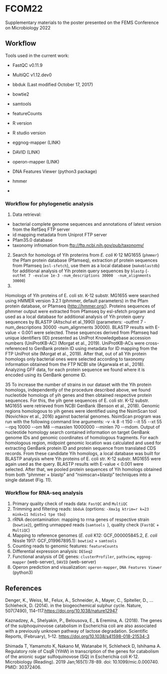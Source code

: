 # FCOM22

Supplementary materials to the poster presented on the FEMS Conference on Microbiology 2022




## Workflow  

Tools used in the current work:
* FastQC v0.11.9
* MultiQC v1.12.dev0
* bbduk (Last modified October 17, 2017)
* bowtie2
* samtools
* featureCounts
* R version
* R studio version
* eggnog-mapper (LINK)
* DAVID (LINK)
* operon-mapper (LINK)
* DNA Features Viewer (python3 package)


* hmmer 
* 


### Workflow for phylogenetic analysis 

1. Data retrieval: 
 - bacterial complete genome sequences and annotations of latest version from the RefSeq FTP server 
 - id mapping metadata from Uniprot FTP server 
 - Pfam35.0 database
 - taxonomy infromation from ftp://ftp.ncbi.nih.gov/pub/taxonomy/ 
 

2. Search for homologs of Yih proterins from _E. coli_ K-12 MG1655 (`phmmer`) the Pfam protein database (Pfamseq),  extraction pf protein sequences from Pfamseq (`esl-sfetch`), use them as a local database (`makeblastdb`) for additional analysis of Yih protein query sequences by `blastp` (`-outfmt 7 -evalue 1e-3 -num_descriptions 30000  -num_alignments 30000`)
3. 

Homologs of Yih proteins of E. coli str. K-12 substr. MG1655 were searched using HMMER version 3.2.1 (phmmer, default parameters) in the Pfam protein database, or Pfamseq (http://hmmer.org/). Proteins sequences of phmmer output were extracted from Pfamseq by esl-sfetch program and used as a local database for additional analysis of Yih protein query sequences by BLASTP (Altschul et al.,1990) (parameters: -outfmt 7 -num_descriptions 30000 -num_alignments 30000). BLASTP results with E-value < 0.001 were selected. These sequences derived from Pfamseq had unique identifiers (ID) presented as UniProt Knowledgebase accession numbers (UniProtKB-AC) (Morgat et al., 2019). UniProtKB-ACs were cross-referenced to GenBank protein ID using metadata for ID mapping from the FTP UniProt site (Morgat et al., 2019). After that, out of all Yih protein homologs only bacterial ones were selected according to taxonomy information obtained from the FTP NCBI site (Agarwala et al., 2018). Analyzing GFF data, for each protein sequence we found where it is encoded using its GenBank genome ID.



35
To increase the number of strains in our dataset with the Yih protein homologs, independently of the procedure described above, we found nucleotide homologs of yih genes and then obtained respective protein sequences. For this, the yih gene sequences of E. coli str. K-12 substr. MG1655 were retrieved from NCBI GenBank (Benson et al., 2018). Genomic regions homologous to yih genes were identified using the NsimScan tool (Novichkov et al., 2016) against bacterial genomes. NsimScan program was run with the following command line arguments: -v -k 8 -t 150 --it 55 --xt 55 --rpq 10000 --om M8 --maxslen 10000000 --minlen 70 --mdom. Output of nucleotide homology search contained information on target GenBank genome IDs and genomic coordinates of homologous fragments. For each homologous region, midpoint genomic location was calculated and used for extracting GenBank protein ID and protein sequence from translated CDS records. From these candidate Yih homologs, a local database was built for BLASTP analysis where Yih proteins of E. coli str. K-12 substr. MG1655 were again used as the query. BLASTP results with E-value < 0.001 were selected.
After that, we pooled protein sequences of Yih homologs obtained from both “phmmer + blastp” and “nsimscan+blastp” techniques into a single dataset (Fig. 11).

### Workflow for RNA-seq analysis 

1. Primary quality check of reads data: `FastQC` and `MultiQC`
2. Trimming and filtering reads: `bbduk` (oprtions: `-Xmx1g ktrim=r k=23 mink=11 hdist=1 tpe tbo`)
3. rRNA decontamination: mapping to rrna genes of respective strain (`bowtie2`), getting unmapped reads (`samtools `), quality check  (`FastQC` + `MultiQC`)
4. Mapping to reference genomes (_E. coli_ K12: GCF_000005845.2, _E. coli_ Nissle 1917: GCF_019967895.1): `bowtie2` + `samtools`
5. Counting reads to genomic features: `featureCounts`
6. Differential expression analysis: `DESeq2`
7. Functional analysis of DE genes:  `clusterProfiler`, `pathview`, `eggnog-mapper` (web-server), `DAVID` (web-server)
8. Operon prediction and visualization: `operon-mapper`, `DNA Features Viewer` (python3)

## References

Denger, K., Weiss, M., Felux, A., Schneider, A., Mayer, C., Spiteller, D., … Schleheck, D. (2014). in the biogeochemical sulphur cycle. Nature, 507(7490), 114–117.https://doi.org/10.1038/nature12947

Kaznadzey, A., Shelyakin, P., Belousova, E., & Eremina, A. (2018). The genes of the sulphoquinovose catabolism in Escherichia coli are also associated with a previously unknown pathway of lactose degradation. Scientific Reports, (February), 1–12. https://doi.org/10.1038/s41598-018-21534-3

Shimada T, Yamamoto K, Nakano M, Watanabe H, Schleheck D, Ishihama A. Regulatory role of CsqR (YihW) in transcription of the genes for catabolism of the anionic sugar sulfoquinovose (SQ) in Escherichia coli K-12. Microbiology (Reading). 2019 Jan;165(1):78-89. doi: 10.1099/mic.0.000740. PMID: 30372406.
